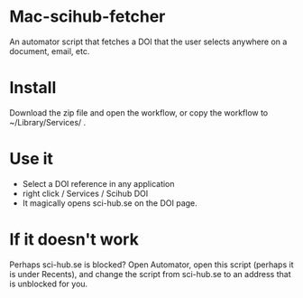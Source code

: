 # Mac-scihub-fetcher
An automator script that fetches a DOI that the user selects anywhere on a document, email, etc.

# Install
Download the zip file and open the workflow, or copy the workflow to ~/Library/Services/ .

# Use it
- Select a DOI reference in any application
- right click / Services / Scihub DOI
- It magically opens sci-hub.se on the DOI page.

# If it doesn't work
Perhaps sci-hub.se is blocked? Open Automator, open this script (perhaps it is under Recents), and change the script from sci-hub.se to an address that is unblocked for you.
